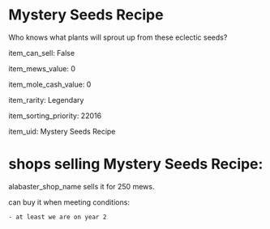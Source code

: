 # Mystery Seeds Recipe

Who knows what plants will sprout up from these eclectic seeds?

item_can_sell: False

item_mews_value: 0

item_mole_cash_value: 0

item_rarity: Legendary

item_sorting_priority: 22016

item_uid: Mystery Seeds Recipe

# shops selling Mystery Seeds Recipe:

alabaster_shop_name sells it for 250 mews.

  can buy it when meeting conditions: 

    - at least we are on year 2